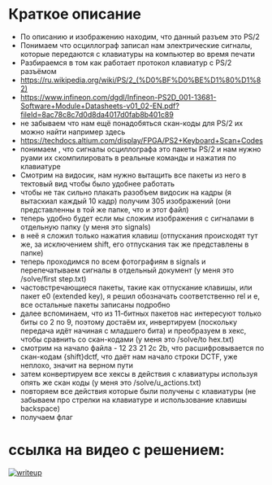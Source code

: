 # Краткое описание

* По описанию и изображению находим, что данный разъем это PS/2
* Понимаем что осциллограф записал нам электрические сигналы, которые передаются с клавиатуры на компьютер во время печати
* Разбираемся в том как работает протокол клавиатур с PS/2 разъёмом
* https://ru.wikipedia.org/wiki/PS/2_(%D0%BF%D0%BE%D1%80%D1%82)
* https://www.infineon.com/dgdl/Infineon-PS2D_001-13681-Software+Module+Datasheets-v01_02-EN.pdf?fileId=8ac78c8c7d0d8da4017d0fab8b401c89
* не забываем что нам ещё понадобяться скан-коды для PS/2 их можно найти например здесь
* https://techdocs.altium.com/display/FPGA/PS2+Keyboard+Scan+Codes
* понимаем , что сигналы осциллографа это пакеты PS/2 и нам нужно руами их скомпилировать в реальные команды и нажатия по клавиатуре
* Смотрим на видосик, нам нужно вытащить все пакеты из него в тектовый вид чтобы было удобнее работать
* чтобы не так сильно плакать разобъем видосик на кадры (я вытаскиал каждый 10 кадр) получим 305 изображений (они представленны в той же папке, что и этот файл)
* теперь удобно будет если мы сложим изображения с сигналами в отдельную папку (у меня это signals)
* в неё я сложил только нажатия клавиш (отпускания происходят тут же, за исключением shift, его отпускания так же представлены в папке)
* теперь проходимся по всем фотографиям в signals и перепечатываем сигналы в отдельный документ (у меня это /solve/first step.txt)
* частовстречающиеся пакеты, такие как отпускание клавишы, или пакет e0 (extended key), я решил обозначать соответственно rel и e, все остальные пакеты записаны подробно
* далее вспоминаем, что из 11-битных пакетов нас интересуют только биты со 2 по 9, поэтому достаём их, инвертируем (поскольку передача идёт начиная с младшего бита) и преобразуем в хекс, чтобы сравнить со скан-кодами (у меня это /solve/to hex.txt)
* смотрим на начало файла - 12 23 21 2c 2b, что расшифровывается по скан-кодам {shift}dctf, что даёт нам начало строки DCTF, уже неплохо, значит на верном пути
* затем конвертируем все хексы в действия с клавиатуры используя опять же скан коды (у меня это /solve/u_actions.txt)
* повторяем все действия которые были получены с клавиатуры (не забываем про стрелки на клавиатуре и использование клавишы backspace)
* получаем флаг

# ссылка на видео с решением:

[![writeup](https://img.youtube.com/vi/OhGlN-Vq7n0/maxresdefault.jpg)](https://www.youtube.com/watch?v=OhGlN-Vq7n0)
